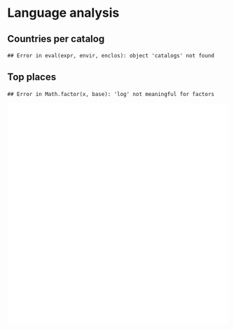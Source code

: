 # Language analysis

## Countries per catalog


```
## Error in eval(expr, envir, enclos): object 'catalogs' not found
```


## Top places


```
## Error in Math.factor(x, base): 'log' not meaningful for factors
```

![plot of chunk top_place](figure/top_place-1.png)

